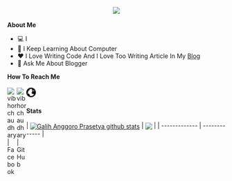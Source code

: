  <p align="center">
  <a href="https://github.com/galihap76"><img src="https://readme-typing-svg.herokuapp.com/?lines=Welcome%20To%20My%20Github;I%20Am%20A%20Programmer;&font=Fira%20Code&center=true&width=440&height=45&color=#36BCF7&vCenter=true&size=22"></a>
</p>

**About Me**
- 💻 I 
- 🌱 I Keep Learning About Computer
- ❤️ I Love Writing Code And I Love Too Writing Article In My [Blog](https://gumayuntech.blogspot.com/)
- 💬 Ask Me About Blogger

**How To Reach Me**
<br />
<br />
[<img align="left" alt="vibhorchaudhary | Facebook" width="22px" src="https://cdn.jsdelivr.net/npm/simple-icons@v3/icons/facebook.svg" />][facebook]
[<img align="left" alt="vibhorchaudhary | GitHub" width="22px" src="https://cdn.jsdelivr.net/npm/simple-icons@v3/icons/github.svg" />][github]
[<img align="left" alt="vibhorchaudhary | XDA Developers" width="22px" src="https://raw.githubusercontent.com/iconic/open-iconic/master/svg/globe.svg" />][website]

<br/>

**Stats**
<br/>
<br/>
| <a href="https://github.com/anuraghazra/github-readme-stats"><img align="center" src="https://github-readme-stats.vercel.app/api?username=galihap76&show_icons=true&bg_color=0000" alt="Galih Anggoro Prasetya github stats" /></a> | <a href="https://github.com/anuraghazra/github-readme-stats"><img align="center" src="https://github-readme-stats.vercel.app/api/top-langs/?username=galihap76&langs_count=8&layout=compact&bg_color=0000" /></a> |
| ------------- | ------------- |

[website]: https://galihap76.github.io/portofolio-ku.html
[facebook]: https://web.facebook.com/galih.ap.357/
[github]: https://github.com/galihap76
